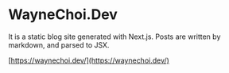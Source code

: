 # WayneChoi.Dev

It is a static blog site generated with Next.js. Posts are written by markdown, and parsed to JSX.

[https://waynechoi.dev/](https://waynechoi.dev/)
